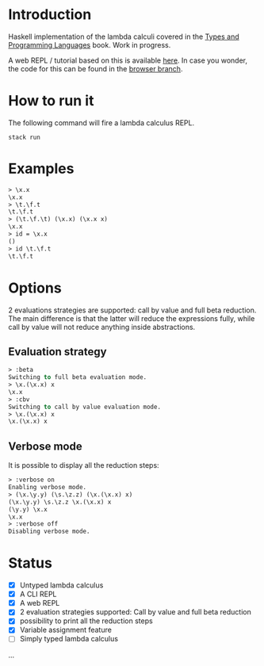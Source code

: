 # Introduction

Haskell implementation of the lambda calculi covered in the [Types and Programming Languages](https://www.cis.upenn.edu/~bcpierce/tapl/) book. Work in progress. 

A web REPL / tutorial based on this is available [here](https://vincent-prz.github.io/lambda-calculus-repl/). In case you wonder, the code for this can be found in the [browser branch](https://github.com/vincent-prz/tapl/tree/browser).

# How to run it

The following command will fire a lambda calculus REPL.

```
stack run
```

# Examples

```ml
> \x.x
\x.x
> \t.\f.t
\t.\f.t
> (\t.\f.\t) (\x.x) (\x.x x)
\x.x
> id = \x.x
()
> id \t.\f.t
\t.\f.t
```

# Options

2 evaluations strategies are supported: call by value and full beta reduction. The main difference is that the latter will reduce the expressions fully, while call by value will not reduce anything inside abstractions.

## Evaluation strategy

```ml
> :beta
Switching to full beta evaluation mode.
> \x.(\x.x) x
\x.x
> :cbv
Switching to call by value evaluation mode.
> \x.(\x.x) x
\x.(\x.x) x
```

## Verbose mode

It is possible to display all the reduction steps:
```ml
> :verbose on
Enabling verbose mode.
> (\x.\y.y) (\s.\z.z) (\x.(\x.x) x)
(\x.\y.y) \s.\z.z \x.(\x.x) x
(\y.y) \x.x
\x.x
> :verbose off
Disabling verbose mode.
```

# Status

 - [x] Untyped lambda calculus
 - [X] A CLI REPL
 - [X] A web REPL
 - [X] 2 evaluation strategies supported: Call by value and full beta reduction
 - [X] possibility to print all the reduction steps
 - [X] Variable assignment feature
 - [ ] Simply typed lambda calculus
 
 ...
